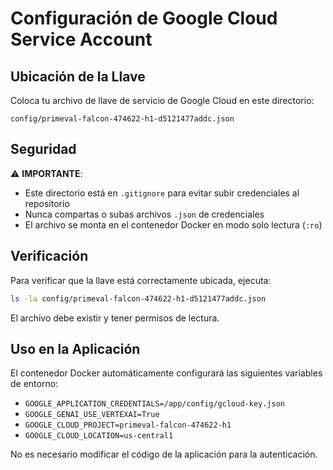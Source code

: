 # Configuración de Google Cloud Service Account

## Ubicación de la Llave

Coloca tu archivo de llave de servicio de Google Cloud en este directorio:

```
config/primeval-falcon-474622-h1-d5121477addc.json
```

## Seguridad

⚠️ **IMPORTANTE**: 
- Este directorio está en `.gitignore` para evitar subir credenciales al repositorio
- Nunca compartas o subas archivos `.json` de credenciales
- El archivo se monta en el contenedor Docker en modo solo lectura (`:ro`)

## Verificación

Para verificar que la llave está correctamente ubicada, ejecuta:

```bash
ls -la config/primeval-falcon-474622-h1-d5121477addc.json
```

El archivo debe existir y tener permisos de lectura.

## Uso en la Aplicación

El contenedor Docker automáticamente configurará las siguientes variables de entorno:

- `GOOGLE_APPLICATION_CREDENTIALS=/app/config/gcloud-key.json`
- `GOOGLE_GENAI_USE_VERTEXAI=True`
- `GOOGLE_CLOUD_PROJECT=primeval-falcon-474622-h1`
- `GOOGLE_CLOUD_LOCATION=us-central1`

No es necesario modificar el código de la aplicación para la autenticación.

